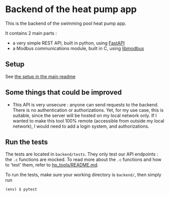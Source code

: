 # Backend of the heat pump app

This is the backend of the swimming pool heat pump app.

It contains 2 main parts :
 - a very simple REST API, built in python, using [FastAPI](https://github.com/tiangolo/fastapi)
 - a Modbus communications module, built in C, using [libmodbus](https://github.com/stephane/libmodbus/)


## Setup

See [the setup in the main readme](../README.md)

## Some things that could be improved

- This API is very unsecure : anyone can send requests to the backend. There is no authentication or authorizations.
Yet, for my use case, this is suitable, since the server will be hosted on my local network only.
If I wanted to make this tool 100% remote (accessible from outside my local network), I would need to add
a login system, and authorizations.

## Run the tests

The tests are located in ``backend/tests``. They only test our API endpoints :
the `.c` functions are mocked. To read more about the `.c` functions and how
to 'test' them, refer to [hp_tools/README.md](./hp_tools/README.md).

To run the tests, make sure your working directory is ``backend/``, then simply run

```shell
(env) $ pytest
```
